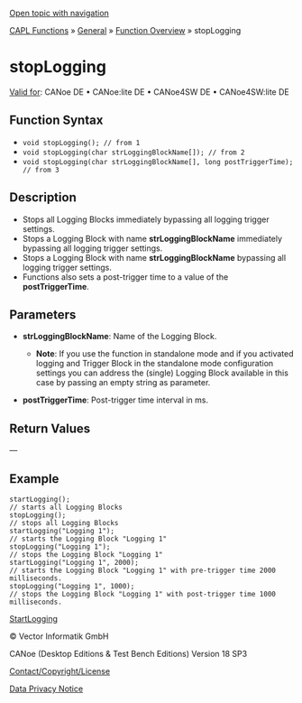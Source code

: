 [Open topic with navigation](../../../../../CANoeDEFamily.htm#Topics/CAPLFunctions/Other/Functions/CAPLfunctionStopLogging.md)

[CAPL Functions](../../CAPLfunctions.md) » [General](../CAPLGeneralStartPage.md) » [Function Overview](../CAPLfunctionsGeneralOverview.md) » stopLogging

# stopLogging

[Valid for](../../../Shared/FeatureAvailability.md): CANoe DE • CANoe:lite DE • CANoe4SW DE • CANoe4SW:lite DE

## Function Syntax

- `void stopLogging(); // from 1`
- `void stopLogging(char strLoggingBlockName[]); // from 2`
- `void stopLogging(char strLoggingBlockName[], long postTriggerTime); // from 3`

## Description

- Stops all Logging Blocks immediately bypassing all logging trigger settings.
- Stops a Logging Block with name **strLoggingBlockName** immediately bypassing all logging trigger settings.
- Stops a Logging Block with name **strLoggingBlockName** bypassing all logging trigger settings.
- Functions also sets a post-trigger time to a value of the **postTriggerTime**.

## Parameters

- **strLoggingBlockName**: Name of the Logging Block.
  - **Note**: If you use the function in standalone mode and if you activated logging and Trigger Block in the standalone mode configuration settings you can address the (single) Logging Block available in this case by passing an empty string as parameter.

- **postTriggerTime**: Post-trigger time interval in ms.

## Return Values

—

## Example

```plaintext
startLogging();
// starts all Logging Blocks
stopLogging();
// stops all Logging Blocks
startLogging("Logging 1");
// starts the Logging Block "Logging 1"
stopLogging("Logging 1");
// stops the Logging Block "Logging 1"
startLogging("Logging 1", 2000);
// starts the Logging Block "Logging 1" with pre-trigger time 2000 milliseconds.
stopLogging("Logging 1", 1000);
// stops the Logging Block "Logging 1" with post-trigger time 1000 milliseconds.
```

[StartLogging](CAPLfunctionStartLogging.md)

© Vector Informatik GmbH

CANoe (Desktop Editions & Test Bench Editions) Version 18 SP3

[Contact/Copyright/License](../../../Shared/ContactCopyrightLicense.md)

[Data Privacy Notice](https://www.vector.com/int/en/company/get-info/privacy-policy/)